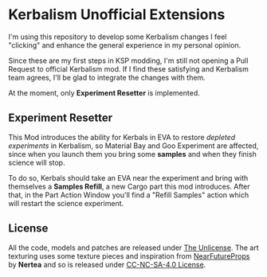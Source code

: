 # Kerbalism Unofficial Extensions

I'm using this repository to develop some Kerbalism changes I feel "clicking" and enhance 
the general experience in my personal opinion.

Since these are my first steps in KSP modding, I'm still not opening a Pull Request to official Kerbalism mod. 
If I find these satisfying and Kerbalism team agrees, I'll be glad to integrate the changes with them.

At the moment, only **Experiment Resetter** is implemented.

## Experiment Resetter

This Mod introduces the ability for Kerbals in EVA to restore _depleted experiments_ in Kerbalism, so
Material Bay and Goo Experiment are affected, since when you launch them you bring some **samples** and when
they finish science will stop.

To do so, Kerbals should take an EVA near the experiment and bring with themselves a **Samples Refill**, a new
Cargo part this mod introduces. After that, in the Part Action Window you'll find a "Refill Samples" action
which will restart the science experiment.

## License

All the code, models and patches are released under [The Unlicense](https://unlicense.org/).
The art texturing uses some texture pieces and inspiration from [NearFutureProps](https://forum.kerbalspaceprogram.com/index.php?/topic/166941-112x-near-future-props-prop-assets-for-iva-developers-august-8th/) by **Nertea** and so is released under [CC-NC-SA-4.0 License](https://creativecommons.org/licenses/by-nc-sa/4.0/).
